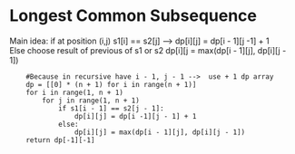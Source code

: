 # Longest Common Subsequence
Main idea: if at position (i,j) s1[i] == s2[j] --> dp[i][j] = dp[i - 1][j -1] + 1  
           Else choose result of previous of s1 or s2 dp[i][j = max(dp[i - 1][j], dp[i][j - 1])

```plaintext
    #Because in recursive have i - 1, j - 1 -->  use + 1 dp array
    dp = [[0] * (n + 1) for i in range(n + 1)]
    for i in range(1, n + 1)
        for j in range(1, n + 1)
            if s1[i - 1] == s2[j - 1]:
                dp[i][j] = dp[i -1][j - 1] + 1
            else:
                dp[i][j] = max(dp[i - 1][j], dp[i][j - 1])
    return dp[-1][-1]
```
